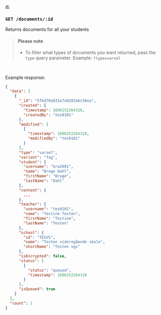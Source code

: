 [🔙 ](https://github.com/vtfk/minelev-api#get-documentsid)

### ```GET /documents/:id```

Returns documents for all your students

> #### Please note
> * To filter what types of documents you want returned, pass the `type` query parameter. Example: `?type=varsel`

<br />

Example response:

```JSON
{
  "data": [
    {
      "_id": "5fbd76e831e7a9203abc56ea",
      "created": {
        "timestamp": 1606252264318,
        "createdBy": "tes0101"
      },
      "modified": [
        {
          "timestamp": 1606252264318,
          "modifiedBy": "tes0101"
        }
      ],
      "type": "varsel",
      "variant": "fag",
      "student": {
        "username": "bra2001",
        "name": "Brage Dahl",
        "firstName": "Brage",
        "lastName": "Dahl"
      },
      "content": {
        ...
      },
      "teacher": {
        "username": "tes0101",
        "name": "Testine Testen",
        "firstName": "Testine",
        "lastName": "Testen"
      },
      "school": {
        "id": "TESVS",
        "name": "Testen videregående skole",
        "shortName": "Testen vgs"
      },
      "isEncrypted": false,
      "status": [
        {
          "status": "queued",
          "timestamp": 1606252264318
        }
      ],
      "isQueued": true
    }
  ],
  "count": 1
}
```
